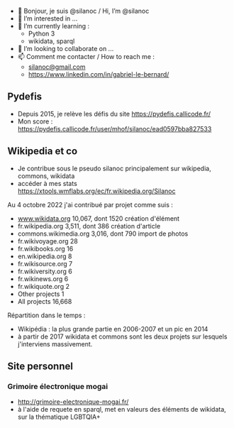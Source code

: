- 👋 Bonjour, je suis @silanoc / Hi, I’m @silanoc
- 👀 I’m interested in ...
- 🌱 I’m currently learning :
  - Python 3
  - wikidata, sparql
- 💞️ I’m looking to collaborate on ...
- 📫 Comment me contacter / How to reach me :
  - silanoc@gmail.com
  - https://www.linkedin.com/in/gabriel-le-bernard/
 
## Pydefis 
- Depuis 2015, je relève les défis du site https://pydefis.callicode.fr/
- Mon score : https://pydefis.callicode.fr/user/mhof/silanoc/ead0597bba827533

## Wikipedia et co
- Je contribue sous le pseudo silanoc principalement sur wikipedia, commons, wikidata
- accéder à mes stats https://xtools.wmflabs.org/ec/fr.wikipedia.org/Silanoc

Au 4 octobre 2022 j'ai contribué par projet comme suis :
- www.wikidata.org 10,067, dont 1520 création d'élément
- fr.wikipedia.org   3,511, dont 386 création d'article
- commons.wikimedia.org   3,016, dont 790 import de photos
- fr.wikivoyage.org   28
- fr.wikibooks.org   16
- en.wikipedia.org   8
- fr.wikisource.org   7
- fr.wikiversity.org   6
- fr.wikinews.org   6
- fr.wikiquote.org   2
- Other projects   1
- All projects   16,668

Répartition dans le temps :
- Wikipédia : la plus grande partie en 2006-2007 et un pic en 2014
- à partir de 2017 wikidata et commons sont les deux projets sur lesquels j'interviens massivement.

## Site personnel
### Grimoire électronique mogai
- http://grimoire-electronique-mogai.fr/
- à l'aide de requete en sparql, met en valeurs des éléments de wikidata, sur la thématique LGBTQIA+
